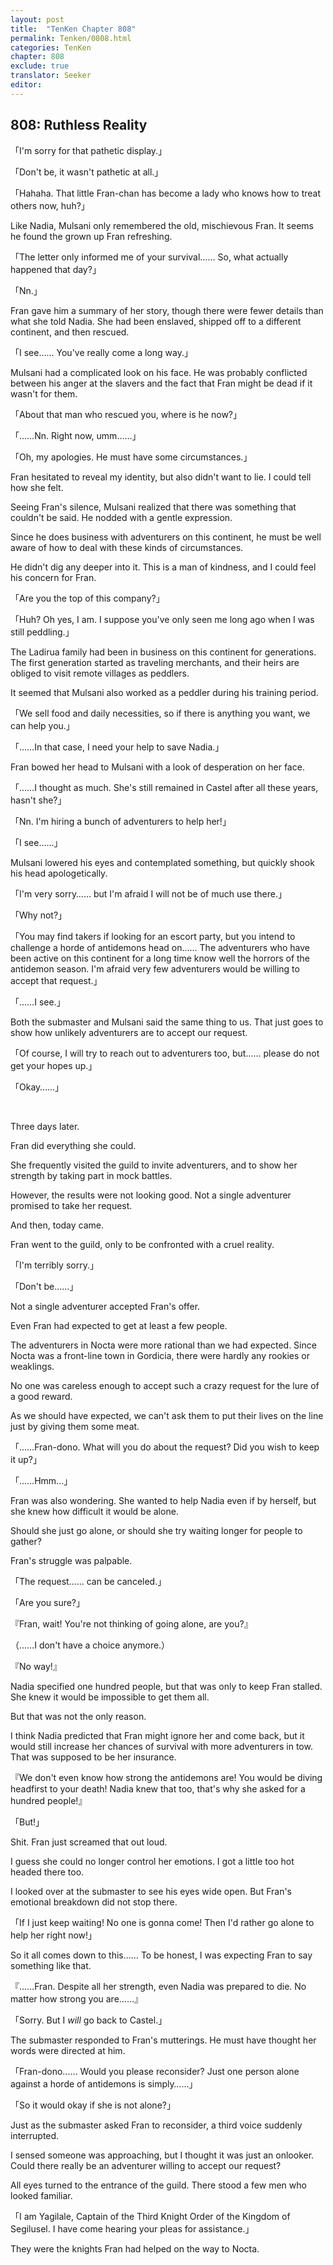 ```yaml
---
layout: post
title:  "TenKen Chapter 808"
permalink: Tenken/0808.html
categories: TenKen
chapter: 808
exclude: true
translator: Seeker
editor: 
---
```

<h2 id="ch808">808: Ruthless Reality</h2>

<p>「I'm sorry for that pathetic display.」</p>
<p>「Don't be, it wasn't pathetic at all.」</p>
<p>「Hahaha. That little Fran-chan has become a lady who knows how to treat others now, huh?」</p>

<p>Like Nadia, Mulsani only remembered the old, mischievous Fran. It seems he found the grown up Fran refreshing.</p>

<p>「The letter only informed me of your survival…… So, what actually happened that day?」</p>
<p>「Nn.」</p>

<p>Fran gave him a summary of her story, though there were fewer details than what she told Nadia. She had been enslaved, shipped off to a different continent, and then rescued.</p>

<p>「I see…… You've really come a long way.」</p>

<p>Mulsani had a complicated look on his face. He was probably conflicted between his anger at the slavers and the fact that Fran might be dead if it wasn't for them.</p>

<p>「About that man who rescued you, where is he now?」</p>
<p>「……Nn. Right now, umm……」</p>
<p>「Oh, my apologies. He must have some circumstances.」</p>

<p>Fran hesitated to reveal my identity, but also didn't want to lie. I could tell how she felt.</p>

<p>Seeing Fran's silence, Mulsani realized that there was something that couldn't be said. He nodded with a gentle expression.</p>

<p>Since he does business with adventurers on this continent, he must be well aware of how to deal with these kinds of circumstances.</p>

<p>He didn't dig any deeper into it. This is a man of kindness, and I could feel his concern for Fran.</p>

<p>「Are you the top of this company?」</p>
<p>「Huh? Oh yes, I am. I suppose you've only seen me long ago when I was still peddling.」</p>

<p>The Ladirua family had been in business on this continent for generations. The first generation started as traveling merchants, and their heirs are obliged to visit remote villages as peddlers.</p>

<p>It seemed that Mulsani also worked as a peddler during his training period.</p>

<p>「We sell food and daily necessities, so if there is anything you want, we can help you.」</p>
<p>「……In that case, I need your help to save Nadia.」</p>

<p>Fran bowed her head to Mulsani with a look of desperation on her face.</p>

<p>「……I thought as much. She's still remained in Castel after all these years, hasn't she?」</p>
<p>「Nn. I'm hiring a bunch of adventurers to help her!」</p>
<p>「I see……」</p>

<p>Mulsani lowered his eyes and contemplated something, but quickly shook his head apologetically.</p>

<p>「I'm very sorry…… but I'm afraid I will not be of much use there.」</p>
<p>「Why not?」</p>
<p>「You may find takers if looking for an escort party, but you intend to challenge a horde of antidemons head on…… The adventurers who have been active on this continent for a long time know well the horrors of the antidemon season. I'm afraid very few adventurers would be willing to accept that request.」</p>
<p>「……I see.」</p>

<p>Both the submaster and Mulsani said the same thing to us. That just goes to show how unlikely adventurers are to accept our request.</p>

<p>「Of course, I will try to reach out to adventurers too, but…… please do not get your hopes up.」</p>
<p>「Okay……」</p>

<br>
<p>Three days later.</p>

<p>Fran did everything she could.</p>

<p>She frequently visited the guild to invite adventurers, and to show her strength by taking part in mock battles.</p>

<p>However, the results were not looking good. Not a single adventurer promised to take her request.</p>

<p>And then, today came.</p>

<p>Fran went to the guild, only to be confronted with a cruel reality.</p>

<p>「I'm terribly sorry.」</p>
<p>「Don't be……」</p>

<p>Not a single adventurer accepted Fran's offer.</p>

<p>Even Fran had expected to get at least a few people.</p>

<p>The adventurers in Nocta were more rational than we had expected. Since Nocta was a front-line town in Gordicia, there were hardly any rookies or weaklings.</p>

<p>No one was careless enough to accept such a crazy request for the lure of a good reward.</p>

<p>As we should have expected, we can't ask them to put their lives on the line just by giving them some meat.</p>

<p>「……Fran-dono. What will you do about the request? Did you wish to keep it up?」</p>
<p>「……Hmm…」</p>

<p>Fran was also wondering. She wanted to help Nadia even if by herself, but she knew how difficult it would be alone.</p>

<p>Should she just go alone, or should she try waiting longer for people to gather?</p>

<p>Fran's struggle was palpable.</p>

<p>「The request…… can be canceled.」</p>
<p>「Are you sure?」</p>
<p>『Fran, wait! You're not thinking of going alone, are you?』</p>
<p>（……I don't have a choice anymore.）</p>
<p>『No way!』</p>

<p>Nadia specified one hundred people, but that was only to keep Fran stalled. She knew it would be impossible to get them all.</p>

<p>But that was not the only reason.</p>

<p>I think Nadia predicted that Fran might ignore her and come back, but it would still increase her chances of survival with more adventurers in tow. That was supposed to be her insurance.</p>

<p>『We don't even know how strong the antidemons are! You would be diving headfirst to your death! Nadia knew that too, that's why she asked for a hundred people!』</p>
<p>「But!」</p>

<p>Shit. Fran just screamed that out loud.</p>

<p>I guess she could no longer control her emotions. I got a little too hot headed there too.</p>

<p>I looked over at the submaster to see his eyes wide open. But Fran's emotional breakdown did not stop there.</p>

<p>「If I just keep waiting! No one is gonna come! Then I'd rather go alone to help her right now!」</p>

<p>So it all comes down to this…… To be honest, I was expecting Fran to say something like that.</p>

<p>『……Fran. Despite all her strength, even Nadia was prepared to die. No matter how strong you are……』</p>
<p>「Sorry. But I <em>will</em> go back to Castel.」</p>

<p>The submaster responded to Fran's mutterings. He must have thought her words were directed at him.</p>

<p>「Fran-dono…… Would you please reconsider? Just one person alone against a horde of antidemons is simply……」</p>
<p>「So it would okay if she is not alone?」</p>

<p>Just as the submaster asked Fran to reconsider, a third voice suddenly interrupted.</p>

<p>I sensed someone was approaching, but I thought it was just an onlooker. Could there really be an adventurer willing to accept our request?</p>

<p>All eyes turned to the entrance of the guild. There stood a few men who looked familiar.</p>

<p>「I am Yagilale, Captain of the Third Knight Order of the Kingdom of Segilusel. I have come hearing your pleas for assistance.」</p>

<p>They were the knights Fran had helped on the way to Nocta.</p>



